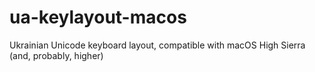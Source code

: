 # ua-keylayout-macos
Ukrainian Unicode keyboard layout, compatible with macOS High Sierra (and, probably, higher)
